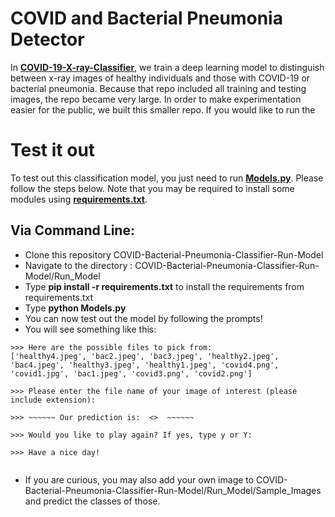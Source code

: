 # COVID and Bacterial Pneumonia Detector

In [__COVID-19-X-ray-Classifier__](https://github.com/vivianngo97/COVID-19-X-ray-Classifier), we train a deep learning model to distinguish between x-ray images of healthy individuals and those with COVID-19 or bacterial pneumonia. Because that repo included all training and testing images, the repo became very large. In order to make experimentation easier for the public, we built this smaller repo. If you would like to run the 


# Test it out

To test out this classification model, you just need to run [__Models.py__](https://github.com/vivianngo97/COVID-Bacterial-Pneumonia-Classifier-Run-Model/blob/master/Run_Model/Models.py). Please follow the steps below. Note that you may be required to install some modules using [__requirements.txt__](https://github.com/vivianngo97/COVID-Bacterial-Pneumonia-Classifier-Run-Model/blob/master/Run_Model/requirements.txt).

## Via Command Line:
- Clone this repository COVID-Bacterial-Pneumonia-Classifier-Run-Model
- Navigate to the directory : COVID-Bacterial-Pneumonia-Classifier-Run-Model/Run_Model
- Type __pip install -r requirements.txt__ to install the requirements from requirements.txt
- Type __python Models.py__
- You can now test out the model by following the prompts!
- You will see something like this: 

<pre><code>>>> Here are the possible files to pick from:
['healthy4.jpeg', 'bac2.jpeg', 'bac3.jpeg', 'healthy2.jpeg', 'bac4.jpeg', 'healthy3.jpeg', 'healthy1.jpeg', 'covid4.png', 'covid1.jpg', 'bac1.jpeg', 'covid3.png', 'covid2.png'] 

>>> Please enter the file name of your image of interest (please include extension):

>>> ~~~~~~ Our prediction is:  <>  ~~~~~~

>>> Would you like to play again? If yes, type y or Y:

>>> Have a nice day!

</code></pre>

- If you are curious, you may also add your own image to COVID-Bacterial-Pneumonia-Classifier-Run-Model/Run_Model/Sample_Images and predict the classes of those.
